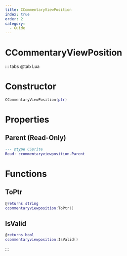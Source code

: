 ```yaml
---
title: CCommentaryViewPosition
index: true
order: 2
category:
  - Guide
---
```


# CCommentaryViewPosition

::: tabs
@tab Lua
# Constructor
```lua
CCommentaryViewPosition(ptr)
```
# Properties
## Parent (Read-Only)
```lua
--- @type CSprite
Read: ccommentaryviewposition.Parent
```
# Functions
## ToPtr
```lua
@returns string
ccommentaryviewposition:ToPtr()
```
## IsValid
```lua
@returns bool
ccommentaryviewposition:IsValid()
```

:::